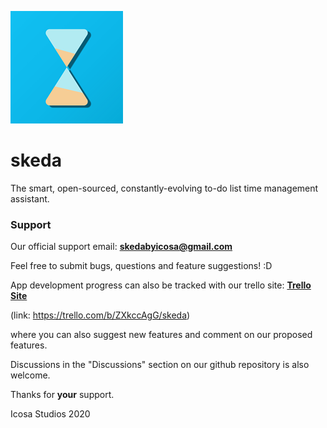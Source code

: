![App Icon](180.png)

# skeda
The smart, open-sourced, constantly-evolving to-do list time management assistant.

### Support

Our official support email: [**skedabyicosa@gmail.com**](skedabyicosa@gmail.com)

Feel free to submit bugs, questions and feature suggestions! :D

App development progress can also be tracked with our trello site: [**Trello Site**](https://trello.com/b/ZXkccAgG/skeda)

(link: https://trello.com/b/ZXkccAgG/skeda)

where you can also suggest new features and comment on our proposed features.

Discussions in the "Discussions" section on our github repository is also welcome.

Thanks for **your** support.

Icosa Studios 2020

